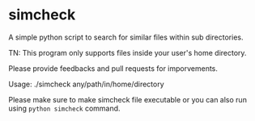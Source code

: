 # simcheck
A simple python script to search for similar files within sub directories.

TN: This program only supports files inside your user's home directory.

Please provide feedbacks and pull requests for imporvements.

Usage: ./simcheck any/path/in/home/directory

Please make sure to make simcheck file executable or you can also run using `python simcheck` command.
